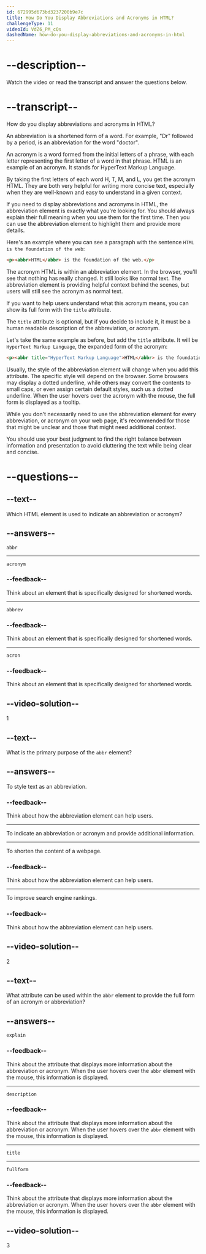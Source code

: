 ```yaml
---
id: 672995d673bd3237200b9e7c
title: How Do You Display Abbreviations and Acronyms in HTML?
challengeType: 11
videoId: VdZ6_PM_cQs
dashedName: how-do-you-display-abbreviations-and-acronyms-in-html
---
```


# --description--

Watch the video or read the transcript and answer the questions below.

# --transcript--

How do you display abbreviations and acronyms in HTML?

An abbreviation is a shortened form of a word. For example, "Dr" followed by a period, is an abbreviation for the word "doctor".

An acronym is a word formed from the initial letters of a phrase, with each letter representing the first letter of a word in that phrase. HTML is an example of an acronym. It stands for HyperText Markup Language.

By taking the first letters of each word H, T, M, and L, you get the acronym HTML. They are both very helpful for writing more concise text, especially when they are well-known and easy to understand in a given context.

If you need to display abbreviations and acronyms in HTML, the abbreviation element is exactly what you're looking for. You should always explain their full meaning when you use them for the first time. Then you can use the abbreviation element to highlight them and provide more details.

Here's an example where you can see a paragraph with the sentence `HTML is the foundation of the web`:

```html
<p><abbr>HTML</abbr> is the foundation of the web.</p>
```

The acronym HTML is within an abbreviation element. In the browser, you'll see that nothing has really changed. It still looks like normal text. The abbreviation element is providing helpful context behind the scenes, but users will still see the acronym as normal text.

If you want to help users understand what this acronym means, you can show its full form with the `title` attribute.

The `title` attribute is optional, but if you decide to include it, it must be a human readable description of the abbreviation, or acronym.

Let's take the same example as before, but add the `title` attribute. It will be `HyperText Markup Language`, the expanded form of the acronym:

```html
<p><abbr title="HyperText Markup Language">HTML</abbr> is the foundation of the web.</p>
```

Usually, the style of the abbreviation element will change when you add this attribute. The specific style will depend on the browser. Some browsers may display a dotted underline, while others may convert the contents to small caps, or even assign certain default styles, such us a dotted underline. When the user hovers over the acronym with the mouse, the full form is displayed as a tooltip.

While you don't necessarily need to use the abbreviation element for every abbreviation, or acronym on your web page, it's recommended for those that might be unclear and those that might need additional context.

You should use your best judgment to find the right balance between information and presentation to avoid cluttering the text while being clear and concise.

# --questions--

## --text--

Which HTML element is used to indicate an abbreviation or acronym?

## --answers--

`abbr`

---

`acronym`

### --feedback--

Think about an element that is specifically designed for shortened words.

---

`abbrev`

### --feedback--

Think about an element that is specifically designed for shortened words.

---

`acron`

### --feedback--

Think about an element that is specifically designed for shortened words.

## --video-solution--

1

## --text--

What is the primary purpose of the `abbr` element?

## --answers--

To style text as an abbreviation.

### --feedback--

Think about how the abbreviation element can help users.

---

To indicate an abbreviation or acronym and provide additional information.

---

To shorten the content of a webpage.

### --feedback--

Think about how the abbreviation element can help users.

---

To improve search engine rankings.

### --feedback--

Think about how the abbreviation element can help users.

## --video-solution--

2

## --text--

What attribute can be used within the `abbr` element to provide the full form of an acronym or abbreviation?

## --answers--

`explain`

### --feedback--

Think about the attribute that displays more information about the abbreviation or acronym. When the user hovers over the `abbr` element with the mouse, this information is displayed.

---

`description`

### --feedback--

Think about the attribute that displays more information about the abbreviation or acronym. When the user hovers over the `abbr` element with the mouse, this information is displayed.

---

`title`

---

`fullform`

### --feedback--

Think about the attribute that displays more information about the abbreviation or acronym. When the user hovers over the `abbr` element with the mouse, this information is displayed.

## --video-solution--

3
